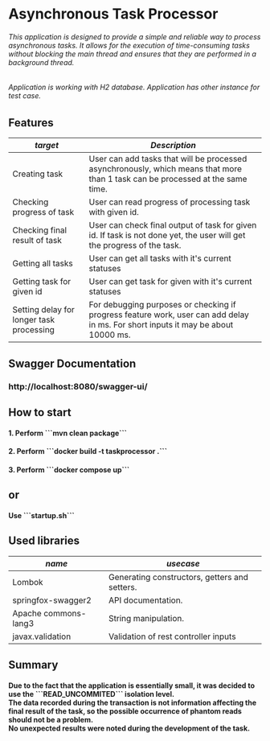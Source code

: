 <h1>Asynchronous Task Processor</h1>

<h6>This application is designed to provide a simple and reliable way to process asynchronous tasks. It allows for the
execution of time-consuming tasks without blocking the main thread and ensures that they are performed in a background
thread.
<h6>Application is working with H2 database. Application has other instance for test case.

## Features

| *target* | *Description* | 
| -------------  | ------------- | 
| Creating task | User can add tasks that will be processed asynchronously, which means that more than 1 task can be processed at the same time. | 
| Checking progress of task | User can read progress of processing task with given id. |
| Checking final result of task | User can check final output of task for given id. If task is not done yet, the user will get the progress of the task. |
| Getting all tasks | User can get all tasks with it's current statuses |
| Getting task for given id | User can get task for given with it's current statuses |
| Setting delay for longer task processing | For debugging purposes or checking if progress feature work, user can add delay in ms. For short inputs it may be about 10000 ms.  |

## Swagger Documentation

<h3>http://localhost:8080/swagger-ui/

## How to start

<h4>1. Perform ```mvn clean package```
<h4>2. Perform ```docker build -t taskprocessor .```
<h4>3. Perform ```docker compose up```

## or

<h4>Use ```startup.sh```

## Used libraries

| *name* | *usecase* | 
| -------------  | ------------- | 
| Lombok | Generating constructors, getters and setters. | 
| springfox-swagger2 | API documentation. | 
| Apache commons-lang3 | String manipulation. | 
| javax.validation | Validation of rest controller inputs | 

## Summary

<h4>Due to the fact that the application is essentially small, it was decided to use the ```READ_UNCOMMITED``` isolation
level.
<br>The data recorded during the transaction is not information affecting the final result of the task, so the possible
occurrence of phantom reads should not be a problem.
<br>No unexpected results were noted during the development of the task.